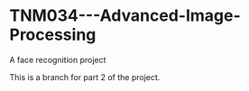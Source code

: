 # TNM034---Advanced-Image-Processing
A face recognition project

This is a branch for part 2 of the project.
